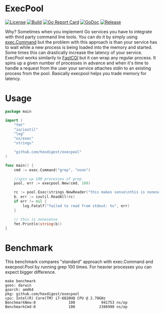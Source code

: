 # ExecPool

[![License](https://img.shields.io/badge/license-mit-green.svg)](https://github.com/hexdigest/execpool/blob/master/LICENSE)
[![Build](https://github.com/hexdigest/execpool/actions/workflows/go.yml/badge.svg)](https://github.com/hexdigest/execpool/actions/workflows/go.yml)
[![Go Report Card](https://goreportcard.com/badge/github.com/hexdigest/execpool)](https://goreportcard.com/report/github.com/hexdigest/execpool)
[![GoDoc](https://godoc.org/github.com/hexdigest/execpool?status.svg)](http://godoc.org/github.com/hexdigest/execpool)
[![Release](https://img.shields.io/github/release/hexdigest/execpool.svg)](https://github.com/hexdigest/execpool/releases/latest)

Why? Sometimes when you implement Go services you have to integrate
with third party command line tools. You can do it by simply using [exec.Command](https://golang.org/pkg/os/exec/#Command)
but the problem with this approach is than your service has to wait while a new process
is being loaded into the memory and started. Some times this can drastically increase the latency of your service.
ExecPool works similarily to [FastCGI](https://en.wikipedia.org/wiki/FastCGI) but it can wrap any regular process. 
It spins up a given number of processes in advance and when it's time to handle
a request from the user your service attaches stdin to an existing process from the pool.
Basically execpool helps you trade memory for latency.

# Usage

```go
package main

import (
	"fmt"
	"io/ioutil"
	"log"
	"os/exec"
	"strings"

	"github.com/hexdigest/execpool"
)

func main() {
	cmd := exec.Command("grep", "none")

	//spin up 100 processes of grep
	pool, err := execpool.New(cmd, 100)

	rc := pool.Exec(strings.NewReader("this makes sense\nthis is nonesense"))
	b, err := ioutil.ReadAll(rc)
	if err != nil {
		log.Fatalf("failed to read from stdout: %v", err)
	}

	// this is nonesense
	fmt.Println(string(b))
}
```

# Benchmark

This benchmark compares "standard" approach with exec.Command and execpool.Pool by running
grep 100 times. For heavier processes you can expect bigger difference.
```
make benchmark
goos: darwin
goarch: amd64
pkg: github.com/hexdigest/execpool
cpu: Intel(R) Core(TM) i7-6820HQ CPU @ 2.70GHz
BenchmarkNew-8               100            941753 ns/op
BenchmarkCmd-8               100           2386990 ns/op
```


